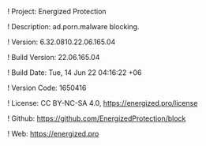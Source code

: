 ! Project: Energized Protection

! Description: ad.porn.malware blocking.

! Version: 6.32.0810.22.06.165.04

! Build Version: 22.06.165.04

! Build Date: Tue, 14 Jun 22 04:16:22 +06

! Version Code: 1650416

! License: CC BY-NC-SA 4.0, https://energized.pro/license

! Github: https://github.com/EnergizedProtection/block

! Web: https://energized.pro
